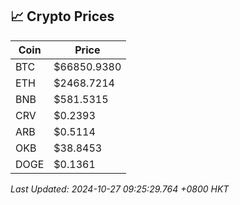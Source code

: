 ## 📈 Crypto Prices

| Coin | Price |
| ---- | ----- |
| BTC | $66850.9380 |
| ETH | $2468.7214 |
| BNB | $581.5315 |
| CRV | $0.2393 |
| ARB | $0.5114 |
| OKB | $38.8453 |
| DOGE | $0.1361 |

_Last Updated: 2024-10-27 09:25:29.764 +0800 HKT_
